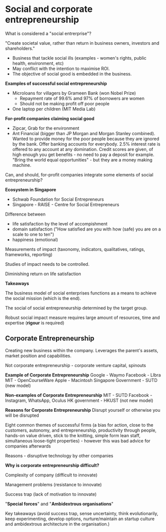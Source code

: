 # Social and corporate entrepreneurship

What is considered a "social entrerprise"?

"Create societal value, rather than return in business owners, investors and shareholders."
- Business that tackle social ills (examples - women's rights, public health, environment, etc)
- May conflict with the intention to maximise ROI.
- The objective of social good is embedded in the business.



**Examples of successful social entrepreneurship**

- Microloans for villagers by Grameen Bank (won Nobel Prize)
  - Repayment rate of 99.6% amd 97% of borrowers are women
  - Should not be making profit off poor people
- One laptop per children (MIT Media Lab)



**For-profit companies claiming social good**

- Zipcar, Grab for the environment
- Ant Financial (bigger than JP Morgan and Morgan Stanley combined). Wanted to provide money for the poor people because they are ignored by the bank. Offer banking accounts for everybody. 2.5% interest rate is offered to any account at any domination. Credit scores are given, of high enough you get benefits - no need to pay a deposit for example. "Bring the world equal opportunities" - but they are a money making machine.

Can, and should, for-profit companies integrate some elements of social entrepreneurship?



**Ecosystem in Singapore**

- Schwab Foundation for Social Entrepreneurs
- Singapore - RAISE - Centre for Social Entrepreneurs





Difference between 
- life satisfaction by the level of accompishment
- domain satisfaction ("How satisfied are you with how (safe) you are on a scale to one to ten")
- happiness (emotional)



Measurements of impact (taxonomy, indicators, qualitatives, ratings, frameworks, reporting)

Studies of impact needs to be controlled.

Diminishing return on life satisfaction





**Takeaways**

The business model of social enterprises functions as a means to achieve the social mission (which is the end).

The social of social entrepreneurship determined by the target group.

Robust social impact measure requires large amount of resources, time and expertise (**rigour** is required)





## Corporate Entrepreneurship

Creating new business within the company. Leverages the parent's assets, market position and capabilities. 

 Not corporate entrepreneurship - corporate venture capital, spinouts



**Example of Corporate Entrepreneurship**
Google - Waymo
Facebook - LIbra
MIT - OpenCourseWare
Apple - Macintosh
Singapore Government - SUTD (new model)

**Non-examples of Corporate Entrepreneurship**
MIT - SUTD
Facebook - Instagram, WhatsApp, Oculus
HK government - HKUST (not new model)



**Reasons for Corporate Entrepreneurship**
Disrupt yourself or otherwise you will be disrupted



Eight common themes of successful firms (a bias for action, close to the customers, autonomy, and entrepreneurship, productivity through people, hands-on value driven, stick to the knitting, simple form lean staff, simultaneous loose-tight properties) - however this was bad advice for companies afterwards

Reasons - disruptive technology by other companies



**Why is corporate entrepreneurship difficult?**

Complexity of company (difficult to innovate)

Management problems (resistance to innovate)

Success trap (lack of motivation to innovate)



"**Special forces**" and "**Ambidextrous organisations**"



Key takeaways (avoid success trap, sense uncertainty, think evolutionarily, keep experimenting, develop options, nurture/maintain an startup culture and ambidextrous architecture in the organisation.)